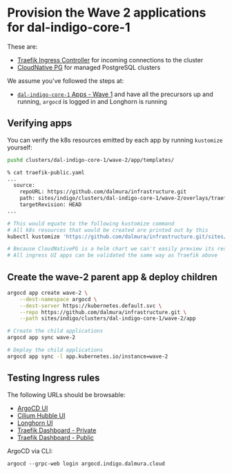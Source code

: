 # Provision the Wave 2 applications for dal-indigo-core-1

These are:
* [Traefik Ingress Controller](https://doc.traefik.io/traefik/providers/kubernetes-ingress/) for incoming connections to the cluster
* [CloudNative PG](https://cloudnative-pg.io/documentation/current/) for managed PostgreSQL clusters

We assume you've followed the steps at:
* [`dal-indigo-core-1` Apps - Wave 1](INDIGO-CORE-1-APPS-WAVE-1.md) and have all the precursors up and running, `argocd` is logged in and Longhorn is running

## Verifying apps

You can verify the k8s resources emitted by each app by running `kustomize` yourself:
```bash
pushd clusters/dal-indigo-core-1/wave-2/app/templates/

% cat traefik-public.yaml
...
  source:
    repoURL: https://github.com/dalmura/infrastructure.git
    path: sites/indigo/clusters/dal-indigo-core-1/wave-2/overlays/traefik-public
    targetRevision: HEAD
...

# This would equate to the following kustomize command
# All k8s resources that would be created are printed out by this
kubectl kustomize 'https://github.com/dalmura/infrastructure.git/sites/indigo/clusters/dal-indigo-core-1/wave-2/overlays/traefik-public?ref=HEAD'

# Because CloudNativePG is a helm chart we can't easily preview its resources
# All ingress UI apps can be validated the same way as Traefik above
```

## Create the wave-2 parent app & deploy children
```bash
argocd app create wave-2 \
    --dest-namespace argocd \
    --dest-server https://kubernetes.default.svc \
    --repo https://github.com/dalmura/infrastructure.git \
    --path sites/indigo/clusters/dal-indigo-core-1/wave-2/app

# Create the child applications
argocd app sync wave-2

# Deploy the child applications
argocd app sync -l app.kubernetes.io/instance=wave-2
```

## Testing Ingress rules
The following URLs should be browsable:
* [ArgoCD UI](https://argocd.indigo.dalmura.cloud/)
* [Cilium Hubble UI](https://cilium-hubble.indigo.dalmura.cloud/)
* [Longhorn UI](https://longhorn.indigo.dalmura.cloud/)
* [Traefik Dashboard - Private](https://traefik-private.indigo.dalmura.cloud/dashboard/)
* [Traefik Dashboard - Public](https://traefik-public.indigo.dalmura.cloud/dashboard/)

ArgoCD via CLI:
```
argocd --grpc-web login argocd.indigo.dalmura.cloud
```
